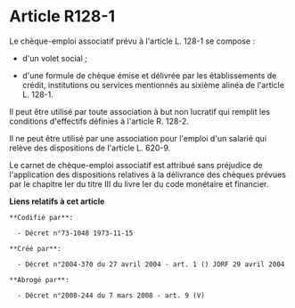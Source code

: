 # Article R128-1

Le chèque-emploi associatif prévu à l'article L. 128-1 se compose :

- d'un volet social ;

- d'une formule de chèque émise et délivrée par les établissements de crédit, institutions ou services mentionnés au sixième
alinéa de l'article L. 128-1.

Il peut être utilisé par toute association à but non lucratif qui remplit les conditions d'effectifs définies à l'article R.
128-2.

Il ne peut être utilisé par une association pour l'emploi d'un salarié qui relève des dispositions de l'article L. 620-9.

Le carnet de chèque-emploi associatif est attribué sans préjudice de l'application des dispositions relatives à la délivrance
des chèques prévues par le chapitre Ier du titre III du livre Ier du code monétaire et financier.

**Liens relatifs à cet article**

	**Codifié par**:

	  - Décret n°73-1048 1973-11-15

	**Créé par**:

	  - Décret n°2004-370 du 27 avril 2004 - art. 1 () JORF 29 avril 2004

	**Abrogé par**:

	  - Décret n°2008-244 du 7 mars 2008 - art. 9 (V)
